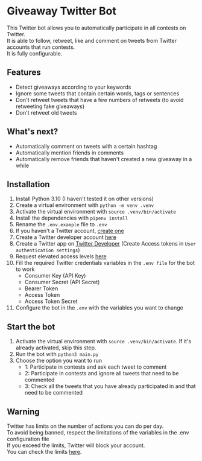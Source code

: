 # Giveaway Twitter Bot

This Twitter bot allows you to automatically participate in all contests on Twitter. <br>
It is able to follow, retweet, like and comment on tweets from Twitter accounts that run contests. <br>
It is fully configurable.

## Features
- Detect giveaways according to your keywords
- Ignore some tweets that contain certain words, tags or sentences
- Don't retweet tweets that have a few numbers of retweets (to avoid retweeting fake giveaways)
- Don't retweet old tweets 

## What's next?
- Automatically comment on tweets with a certain hashtag
- Automatically mention friends in comments
- Automatically remove friends that haven't created a new giveaway in a while

## Installation
1. Install Python 3.10 (I haven't tested it on other versions)
2. Create a virtual environment with `python -m venv .venv`
3. Activate the virtual environment with `source .venv/bin/activate`
4. Install the dependencies with `pipenv install`
5. Rename the `.env.example` file to `.env`
6. If you haven't a Twitter account, [create one](https://twitter.com/i/flow/signup)
7. Create a Twitter developer account [here](https://developer.twitter.com/en/apply-for-access)
8. Create a Twitter app on [Twitter Developer](https://developer.twitter.com/en/portal/dashboard) (Create Access tokens in `User authentication settings`)
9. Request elevated access levels [here](https://developer.twitter.com/en/portal/products/elevated)
10. Fill the required Twitter credentials variables in the `.env file` for the bot to work 
    - Consumer Key (API Key)
    - Consumer Secret (API Secret)
    - Bearer Token
    - Access Token
    - Access Token Secret
11. Configure the bot in the `.env` with the variables you want to change

## Start the bot
1. Activate the virtual environment with `source .venv/bin/activate`. If it's already activated, skip this step.
2. Run the bot with `python3 main.py`
3. Choose the option you want to run    
   - 1: Participate in contests and ask each tweet to comment
   - 2: Participate in contests and ignore all tweets that need to be commented
   - 3: Check all the tweets that you have already participated in and that need to be commented

## Warning
Twitter has limits on the number of actions you can do per day. <br>
To avoid being banned, respect the limitations of the variables in the .env configuration file <br>
If you exceed the limits, Twitter will block your account. <br>
You can check the limits [here](https://developer.twitter.com/en/docs/twitter-api/rate-limits).


